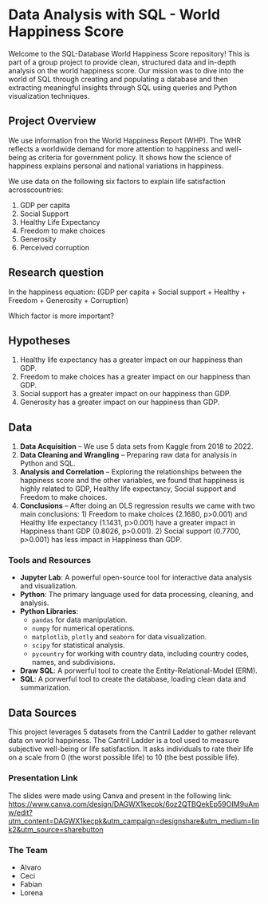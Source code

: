 # Data Analysis with SQL - World Happiness Score 

Welcome to the SQL-Database World Happiness Score repository! This is part of a group project to provide clean, structured data and in-depth analysis on the world happiness score. Our mission was to dive into the world of SQL through creating and populating a database and then extracting meaningful insights through SQL using queries and Python visualization techniques. 

## Project Overview

We use information fron the World Happiness Report (WHP). The WHR reflects a worldwide demand for more attention to happiness and well-being as criteria for government policy.
It shows how the science of happiness explains personal and national variations in happiness.

We use data on the following six factors to explain life satisfaction acrosscountries: 
1. GDP per capita
2. Social Support 
3. Healthy Life Expectancy
4. Freedom to make choices
5. Generosity
6. Perceived corruption

## Research question

In the happiness equation:
(GDP per capita + Social support + Healthy + Freedom + Generosity + Corruption)

Which factor is more important?

## Hypotheses
1. Healthy life expectancy has a greater impact on our happiness than GDP.
2. Freedom to make choices has a greater impact on our happiness than GDP.
3. Social support has a greater impact on our happiness than GDP.
4. Generosity has a greater impact on our happiness than GDP.

## Data

1. **Data Acquisition** – We use 5 data sets from Kaggle from 2018 to 2022.
2. **Data Cleaning and Wrangling** – Preparing raw data for analysis in Python and SQL. 
3. **Analysis and Correlation** – Exploring the relationships between the happiness score and the other variables, we found that happiness is highly related to GDP, Healthy life expectancy, Social support and Freedom to make choices. 
4. **Conclusions** – After doing an OLS regression results we came with two main conclusions: 1) Freedom to make choices (2.1680, p>0.001) and Healthy life expectancy (1.1431, p>0.001) have a greater impact in Happiness thant GDP (0.8026, p>0.001). 2) Social support (0.7700, p>0.001) has less impact in Happiness than GDP. 

### Tools and Resources

- **Jupyter Lab**: A powerful open-source tool for interactive data analysis and visualization.
- **Python**: The primary language used for data processing, cleaning, and analysis.
- **Python Libraries**:
    - `pandas` for data manipulation.
    - `numpy` for numerical operations.
    - `matplotlib`, `plotly` and `seaborn` for data visualization.
    - `scipy` for statistical analysis.
    - `pycountry` for working with country data, including country codes, names, and subdivisions.
- **Draw SQL**: A porwerful tool to create the Entity-Relational-Model (ERM).
- **SQL**: A porwerful tool to create the database, loading clean data and summarization. 

## Data Sources

This project leverages 5 datasets from the Cantril Ladder to gather relevant data on world happiness. The Cantril Ladder is a tool used to measure subjective well-being or life satisfaction.
It asks individuals to rate their life on a scale from 0 (the worst possible life) to 10 (the best possible life).

### Presentation Link

The slides were made using Canva and present in the following link:
https://www.canva.com/design/DAGWX1kecpk/6oz2QTBQekEp59OIM9uAmw/edit?utm_content=DAGWX1kecpk&utm_campaign=designshare&utm_medium=link2&utm_source=sharebutton

### The Team

- Alvaro
- Ceci
- Fabian
- Lorena
